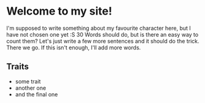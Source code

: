 # Welcome to my site!
I'm supposed to write something about my favourite character here, but I have not chosen one yet :S
30 Words should do, but is there an easy way to count them? Let's just write a few more sentences and it should do the trick.
There we go. If this isn't enough, I'll add more words.

## Traits
* some trait
* another one
* and the final one
